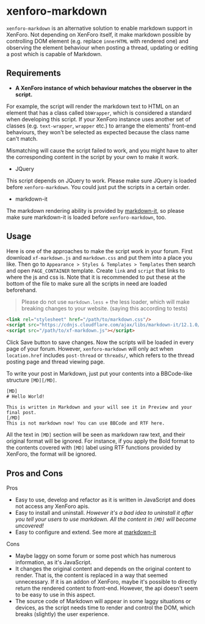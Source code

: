 # xenforo-markdown

`xenforo-markdown` is an alternative solution to enable markdown support in XenForo. Not depending on XenForo itself, it make markdown possible by controlling DOM element (e.g. replace `innerHTML` with rendered one) and observing the element behaviour when posting a thread, updating or editing a post which is capable of Markdown. 

## Requirements

- **A XenForo instance of which behaviour matches the observer in the script.**

For example, the script will render the markdown text to HTML on an element that has a class called `bbWrapper`, which is considered a standard when developing this script. If your XenForo instance uses another set of classes (e.g. `text-wrapper`, `wrapper` etc.) to arrange the elements' front-end behaviours, they won't be selected as expected because the class name can't match.

Mismatching will cause the script failed to work, and you might have to alter the corresponding content in the script by your own to make it work. 

- JQuery

This script depends on JQuery to work. Please make sure JQuery is loaded before `xenforo-markdown`. You could just put the scripts in a certain order.

- markdown-it

The markdown rendering ability is provided by [markdown-it](https://github.com/markdown-it/markdown-it), so please make sure markdown-it is loaded before `xenforo-markdown`, too.

## Usage

Here is one of the approaches to make the script work in your forum. First download `xf-markdown.js` and `markdown.css` and put them into a place you like. Then go to `Appearance > Styles & Templates > Templates` then search and open `PAGE_CONTAINER` template. Create `link` and `script` that links to where the js and css is. Note that it is recommended to put these at the bottom of the file to make sure all the scripts in need are loaded beforehand.

> Please do not use `markdown.less` + the less loader, which will make breaking changes to your website. (saying this according to tests)

```html
<link rel="stylesheet" href="/path/to/markdown.css"/>
<script src="https://cdnjs.cloudflare.com/ajax/libs/markdown-it/12.1.0/markdown-it.min.js"></script>
<script src="/path/to/xf-markdown.js"></script>
```

Click Save button to save changes. Now the scripts will be loaded in every page of your forum. However, `xenforo-markdown` will only act when `location.href` includes `post-thread` or `threads/`, which refers to the thread posting page and thread viewing page.

To write your post in Markdown, just put your contents into a BBCode-like structure `[MD][/MD]`.

```bbcode
[MD]
# Hello World!

This is written in Markdown and your will see it in Preview and your final post.
[/MD]
This is not markdown now! You can use BBCode and RTF here.
```

All the text in `[MD]` section will be seen as markdown raw text, and their original format will be ignored. For instance, if you apply the Bold format to the contents covered with `[MD]` label using RTF functions provided by XenForo, the format will be ignored.

## Pros and Cons

Pros

- Easy to use, develop and refactor as it is written in JavaScript and does not access any XenForo apis.
- Easy to install and uninstall. *However it's a bad idea to uninstall it after you tell your users to use markdown. All the content in `[MD]` will become uncovered!*
- Easy to configure and extend. See more at [markdown-it](https://markdown-it.github.io/markdown-it/)

Cons
- Maybe laggy on some forum or some post which has numerous information, as it's JavaScript.
- It changes the original content and depends on the original content to render. That is, the content is replaced in a way that seemed unnecessary. If it is an addon of XenForo, maybe it's possible to directly return the rendered content to front-end. However, the api doesn't seem to be easy to use in this aspect.
- The source code of Markdown will appear in some laggy situations or devices, as the script needs time to render and control the DOM, which breaks (slightly) the user experience.

